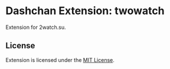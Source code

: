 # Dashchan Extension: twowatch

Extension for 2watch.su.

## License

Extension is licensed under the [MIT License](LICENSE).